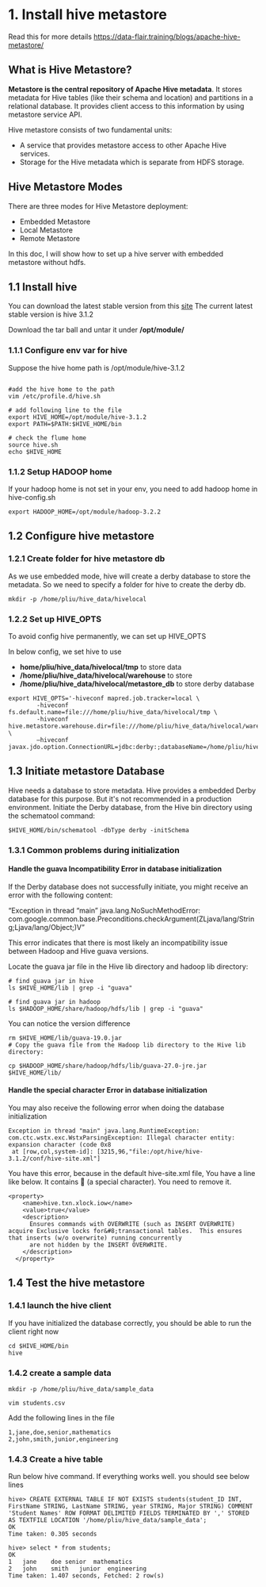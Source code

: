# 1. Install hive metastore

Read this for more details https://data-flair.training/blogs/apache-hive-metastore/
## What is Hive Metastore?

**Metastore is the central repository of Apache Hive metadata**. It stores metadata for Hive tables (like their 
schema and location) and partitions in a relational database. It provides client access to this information by using 
metastore service API.

Hive metastore consists of two fundamental units:

- A service that provides metastore access to other Apache Hive services.
- Storage for the Hive metadata which is separate from HDFS storage.

## Hive Metastore Modes
There are three modes for Hive Metastore deployment:

- Embedded Metastore
- Local Metastore
- Remote Metastore

In this doc, I will show how to set up a hive server with embedded metastore without hdfs.

## 1.1 Install hive 

You can download the latest stable version from this [site](https://hive.apache.org/downloads.html)
The current latest stable version is hive 3.1.2

Download the tar ball and untar it under **/opt/module/**

### 1.1.1 Configure env var for hive
Suppose the hive home path is /opt/module/hive-3.1.2

```shell

#add the hive home to the path
vim /etc/profile.d/hive.sh

# add following line to the file
export HIVE_HOME=/opt/module/hive-3.1.2
export PATH=$PATH:$HIVE_HOME/bin

# check the flume home
source hive.sh 
echo $HIVE_HOME

```

### 1.1.2 Setup HADOOP home

If your hadoop home is not set in your env, you need to add hadoop home in hive-config.sh

```shell
export HADOOP_HOME=/opt/module/hadoop-3.2.2
```

## 1.2 Configure hive metastore

### 1.2.1 Create folder for hive metastore db

As we use embedded mode, hive will create a derby database to store the metadata. So we need to specify a folder for 
hive to create the derby db.

```shell
mkdir -p /home/pliu/hive_data/hivelocal
```

### 1.2.2 Set up HIVE_OPTS

To avoid config hive permanently, we can set up HIVE_OPTS 

In below config, we set hive to use 
- **home/pliu/hive_data/hivelocal/tmp** to store data
- **/home/pliu/hive_data/hivelocal/warehouse** to store 
- **/home/pliu/hive_data/hivelocal/metastore_db** to store derby database

```shell
export HIVE_OPTS='-hiveconf mapred.job.tracker=local \
        -hiveconf fs.default.name=file:///home/pliu/hive_data/hivelocal/tmp \
        -hiveconf hive.metastore.warehouse.dir=file:///home/pliu/hive_data/hivelocal/warehouse \
        –hiveconf  javax.jdo.option.ConnectionURL=jdbc:derby:;databaseName=/home/pliu/hive_data/hivelocal/metastore_db;create=true'
```

## 1.3 Initiate metastore Database

Hive needs a database to store metadata. Hive provides a embedded Derby database for this purpose. But it's not recommended
in a production environment. Initiate the Derby database, from the Hive bin directory using the schematool command:

```shell
$HIVE_HOME/bin/schematool -dbType derby -initSchema
```

### 1.3.1 Common problems during initialization

#### Handle the guava Incompatibility Error in database initialization
If the Derby database does not successfully initiate,  you might receive an error with the following content:

“Exception in thread “main” java.lang.NoSuchMethodError: com.google.common.base.Preconditions.checkArgument(ZLjava/lang/String;Ljava/lang/Object;)V”

This error indicates that there is most likely an incompatibility issue between Hadoop and Hive guava versions.

Locate the guava jar file in the Hive lib directory and hadoop lib directory:

```shell
# find guava jar in hive
ls $HIVE_HOME/lib | grep -i "guava"

# find guava jar in hadoop
ls $HADOOP_HOME/share/hadoop/hdfs/lib | grep -i "guava"
```

You can notice the version difference
```shell
rm $HIVE_HOME/lib/guava-19.0.jar
# Copy the guava file from the Hadoop lib directory to the Hive lib directory:

cp $HADOOP_HOME/share/hadoop/hdfs/lib/guava-27.0-jre.jar $HIVE_HOME/lib/
```

#### Handle the special character Error in database initialization

You may also receive the following error when doing the database initialization

```text
Exception in thread "main" java.lang.RuntimeException: com.ctc.wstx.exc.WstxParsingException: Illegal character entity: expansion character (code 0x8
 at [row,col,system-id]: [3215,96,"file:/opt/hive/hive-3.1.2/conf/hive-site.xml"]

```
You have this error, because in the default hive-site.xml file, You have a line like below. It contains **&#8;**
(a special character). You need to remove it.
```text
<property>
    <name>hive.txn.xlock.iow</name>
    <value>true</value>
    <description>
      Ensures commands with OVERWRITE (such as INSERT OVERWRITE) acquire Exclusive locks for&#8;transactional tables.  This ensures that inserts (w/o overwrite) running concurrently
      are not hidden by the INSERT OVERWRITE.
    </description>
  </property>

```


## 1.4 Test the hive metastore

### 1.4.1 launch the hive client

If you have initialized the database correctly, you should be able to run the client right now

```shell
cd $HIVE_HOME/bin
hive
```

### 1.4.2 create a sample data

```shell
mkdir -p /home/pliu/hive_data/sample_data

vim students.csv
```

Add the following lines in the file

```text
1,jane,doe,senior,mathematics
2,john,smith,junior,engineering
```

### 1.4.3 Create a hive table
Run below hive command. If everything works well. you should see below lines
```shell
hive> CREATE EXTERNAL TABLE IF NOT EXISTS students(student_ID INT, FirstName STRING, LastName STRING, year STRING, Major STRING) COMMENT 'Student Names' ROW FORMAT DELIMITED FIELDS TERMINATED BY ',' STORED AS TEXTFILE LOCATION '/home/pliu/hive_data/sample_data';
OK
Time taken: 0.305 seconds

hive> select * from students;
OK
1	jane	doe	senior	mathematics
2	john	smith	junior	engineering
Time taken: 1.407 seconds, Fetched: 2 row(s)

```